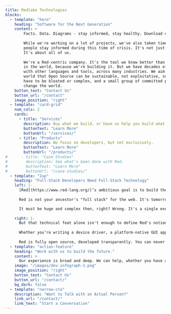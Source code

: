 ```yaml
---
title: Redlake Technologies
blocks:
  - template: "hero"
    heading: "Software for the Next Generation"
    content: >
        Facts. Data. Diagrams - stay informed, stay healthy. Download or view or [COVID-19](/covid-19/) diagrams.
        
        While we're working on a lot of projects, we've also taken time to help
        people stay informed during this time of crisis. It's not just about us.
        It's about all of us.
        
        We're a Red-centric company. It's the tool we know better than anyone else
        in the world, because we're building it. But we have decades of experience
        with other languages and tools, across many industries. We aim to show the
        world that Open Source can be sustainable, not exploitative, software doesn't
        have to be bloated or complex, and a small group of committed people can
        change the world.
    button_text: "Contact Us"
    button_url: "/contact"
    image_position: "right"
  - template: "card-grid"
    num_cols: 2
    cards:
      - title: "Services"
        description: Buy what we build, or have us help you build what you need.
        buttonText: "Learn More"
        buttonUrl: "/services/"
      - title: "Products"
        description: We focus on developers, but not exclusively.
        buttonText: "Learn More"
        buttonUrl: "/products/"
#      - title: "Case Studies"
#        description: See what's been done with Red.
#        buttonText: "Learn More"
#        buttonUrl: "/case-studies/"
  - template: "2up"
    heading: "Full-Stack Developers Need Full-Stack Technology"
    left: |-
      [Red](https://www.red-lang.org/)’s ambitious goal is to build the world’s first full-stack language, a language you can use for C-level system programming, applications, high-level scripting, and metaprogramming. You've probably heard the term "full-stack developer". But what is a full-stack Language?
      
      Red is not your ancestor's "full stack" for the web. It's tomorrow's metal-to-meta one-stop-shop for developers. Polyglot programming is a thing of the past. Dialects are the future. Low level, high level, domain specific, what you need when you need it.

      It must be huge and complex then, right? Wrong. It's a single executable that takes in your source files on any platform, and produces a packaged binary for any platform, from any other. The tool doesn’t depend on anything besides what came with your OS...shipping as a single executable that’s just over a megabyte. A full cross-platform toolchain that's smaller than most web pages.
      
    right: |-
      But that technical feat alone isn't enough to define Red's notion of a "Full-Stack Language". It's about the ability to bend and redefine the system to meet any need, while writing maintainable code and getting top-flight performance.  It's more like a batteries-included language construction set than just a language. It's also its own data format, like JSON, but much richer.
      
      Whether you’re writing a device driver, a platform-native GUI application, or a shared library, Red lets you use a common syntax to code at the right level of abstraction for the task. It's the last language you'll ever need, because it can become the next language you need.
      
      Red is fully open source, developed transparently. You can never be locked in or locked out. But sustainable Open Source has historically been an oxymoron. We don't think it has to be. By building products and offering services based on it, Red Technologies is ushering in a new era of Open Source. One where people can contribute *and* benefit, where the data format under it all is deeply-thought out, designed for humans, and built to last.
  - template: "action-feature"
    heading: "Work with us to build the future."
    content: >
      Our experience is broad and deep. We can help, whether you have an exciting new idea and need help forming it, legacy systems that need to be replaced, or require robust data processing that keeps the world turning. We love a challenge.
    image: "/images/dev-infograph-1.png"
    image_position: "right"
    button_text: "Contact Us"
    button_url: "/contact/"
    bg_dark: false
  - template: "narrow-cta"
    description: "Want to Talk with an Actual Person?"
    link_url: "/contact/"
    link_text: "Start a Conversation"
---
```

